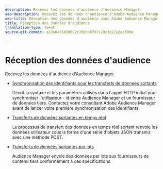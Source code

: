 ```yaml
---
description: Recevez les données d'audience d'Audience Manager.
seo-description: Recevez les données d'audience d'Adobe Audience Manager (AAM).
seo-title: Réception des données d'audience dans Adobe Audience Manager (AAM)
title: Réception des données d'audience
translation-type: tm+mt
source-git-commit: a1960a65058622c198bb07d7c20c1e21e2eaf00a

---
```



# Réception des données d&#39;audience

Recevez les données d&#39;audience d&#39;Audience Manager.

* [Synchronisation des identifiants pour les transferts de données sortants](/help/using/integration/receiving-audience-data/id-sync-outbound.md)

   Décrit la syntaxe et les paramètres utilisés dans l&#39;appel HTTP initial pour synchroniser l&#39;utilisateur - id entre Audience Manager et un fournisseur de données tiers. Contactez votre consultant Adobe Audience Manager avant de lancer votre première synchronisation des identifiants.

* [Transferts de données sortantes en temps réel](/help/using/integration/receiving-audience-data/batch-outbound-transfers/batch-outbound-overview.md)

   Le processus de transfert des données en temps réel sortant renvoie les données utilisateur sous la forme d&#39;une série d&#39;objets JSON transmis avec une méthode POST.

* [Transferts de données sortantes par lots](/help/using/integration/receiving-audience-data/batch-outbound-transfers/outbound-file-name-contents.md)

   Audience Manager envoie des données par lots aux fournisseurs de contenu tiers conformément à ces spécifications.
